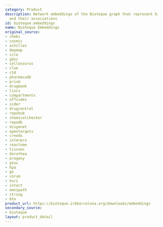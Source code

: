```yaml
---
category: Product
description: Network embeddings of the Bioteque graph that represent biological entities
  and their associations
id: bioteque.embeddings
name: Bioteque Embeddings
original_source:
- chebi
- cosmic
- achilles
- depmap
- ccle
- gdsc
- cellosaurus
- clue
- ctd
- pharmacodb
- prism
- drugbank
- lincs
- compartments
- offsides
- sider
- drugcentral
- repohub
- chemicalchecker
- repodb
- disgenet
- opentargets
- creeds
- interpro
- reactome
- tissues
- dorothea
- progeny
- gtex
- hpa
- go
- corum
- huri
- intact
- omnipath
- string
- bto
product_url: https://bioteque.irbbarcelona.org/downloads/embeddings
secondary_source:
- bioteque
layout: product_detail
---
```

